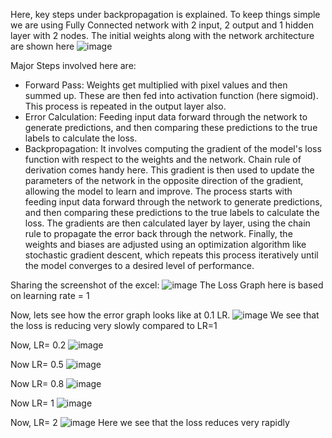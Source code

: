 Here, key steps under backpropagation is explained. To keep things simple we are using Fully Connected network with 2 input, 2 output and 1 hidden layer with 2 nodes. The initial weights along with the network architecture are shown here 
![image](https://github.com/Abhishek500/ERA/assets/21952545/4af7e8d1-fedb-4f30-b886-ec7233d62464)

Major Steps involved here are:
* Forward Pass: Weights get multiplied with pixel values and then summed up. These are then fed into activation function (here sigmoid). This process is repeated in the output layer also.
* Error Calculation: Feeding input data forward through the network to generate predictions, and then comparing these predictions to the true labels to calculate the loss.
* Backpropagation: It involves computing the gradient of the model's loss function with respect to the weights and the network. Chain rule of derivation comes handy here. This gradient is then used to update the parameters of the network in the opposite direction of the gradient, allowing the model to learn and improve. The process starts with feeding input data forward through the network to generate predictions, and then comparing these predictions to the true labels to calculate the loss. The gradients are then calculated layer by layer, using the chain rule to propagate the error back through the network. Finally, the weights and biases are adjusted using an optimization algorithm like stochastic gradient descent, which repeats this process iteratively until the model converges to a desired level of performance.

Sharing the screenshot of the excel:
![image](https://github.com/Abhishek500/ERA/assets/21952545/f5f6b73e-2ddf-44a1-a53c-f60dbf8e0caf)
The Loss Graph here is based on learning rate = 1

Now, lets see how the error graph looks like at 0.1 LR.
![image](https://github.com/Abhishek500/ERA/assets/21952545/89d733c4-9b9a-4ad3-af6d-59b4f6267bae)
We see that the loss is reducing very slowly compared to LR=1

Now, LR= 0.2
![image](https://github.com/Abhishek500/ERA/assets/21952545/414c2c59-649a-4252-ba0a-fa784257a676)

Now LR= 0.5
![image](https://github.com/Abhishek500/ERA/assets/21952545/4117e44a-c5f0-4978-b55a-d9223335224d)

Now LR= 0.8
![image](https://github.com/Abhishek500/ERA/assets/21952545/95e63a60-8490-4ce8-a2c3-62b06e59bae9)

Now LR= 1
![image](https://github.com/Abhishek500/ERA/assets/21952545/c493a148-b835-4740-a9aa-20692fdfc0da)

Now, LR= 2
![image](https://github.com/Abhishek500/ERA/assets/21952545/ec454779-4a78-4929-985c-d7adcd975042)
Here we see that the loss reduces very rapidly
